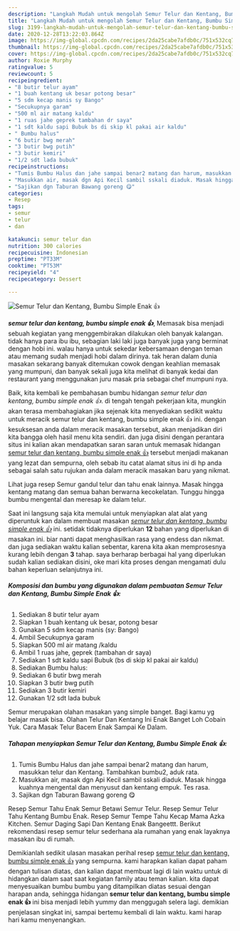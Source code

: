 ```yaml
---
description: "Langkah Mudah untuk mengolah Semur Telur dan Kentang, Bumbu Simple Enak 👍 yang Sempurna"
title: "Langkah Mudah untuk mengolah Semur Telur dan Kentang, Bumbu Simple Enak 👍 yang Sempurna"
slug: 3199-langkah-mudah-untuk-mengolah-semur-telur-dan-kentang-bumbu-simple-enak-yang-sempurna
date: 2020-12-28T13:22:03.864Z
image: https://img-global.cpcdn.com/recipes/2da25cabe7afdb0c/751x532cq70/semur-telur-dan-kentang-bumbu-simple-enak-👍-foto-resep-utama.jpg
thumbnail: https://img-global.cpcdn.com/recipes/2da25cabe7afdb0c/751x532cq70/semur-telur-dan-kentang-bumbu-simple-enak-👍-foto-resep-utama.jpg
cover: https://img-global.cpcdn.com/recipes/2da25cabe7afdb0c/751x532cq70/semur-telur-dan-kentang-bumbu-simple-enak-👍-foto-resep-utama.jpg
author: Roxie Murphy
ratingvalue: 5
reviewcount: 5
recipeingredient:
- "8 butir telur ayam"
- "1 buah kentang uk besar potong besar"
- "5 sdm kecap manis sy Bango"
- "Secukupnya garam"
- "500 ml air matang kaldu"
- "1 ruas jahe geprek tambahan dr saya"
- "1 sdt kaldu sapi Bubuk bs di skip kl pakai air kaldu"
- " Bumbu halus"
- "6 butir bwg merah"
- "3 butir bwg putih"
- "3 butir kemiri"
- "1/2 sdt lada bubuk"
recipeinstructions:
- "Tumis Bumbu Halus dan jahe sampai benar2 matang dan harum, masukkan telur dan Kentang. Tambahkan bumbu2, aduk rata."
- "Masukkan air, masak dgn Api Kecil sambil sskali diaduk. Masak hingga kuahnya mengental dan menyusut dan kentang empuk. Tes rasa."
- "Sajikan dgn Taburan Bawang goreng 😋"
categories:
- Resep
tags:
- semur
- telur
- dan

katakunci: semur telur dan 
nutrition: 300 calories
recipecuisine: Indonesian
preptime: "PT33M"
cooktime: "PT53M"
recipeyield: "4"
recipecategory: Dessert

---
```



![Semur Telur dan Kentang, Bumbu Simple Enak 👍](https://img-global.cpcdn.com/recipes/2da25cabe7afdb0c/751x532cq70/semur-telur-dan-kentang-bumbu-simple-enak-👍-foto-resep-utama.jpg)

<b><i>semur telur dan kentang, bumbu simple enak 👍</i></b>, Memasak bisa menjadi sebuah kegiatan yang menggembirakan dilakukan oleh banyak kalangan. tidak hanya para ibu ibu, sebagian laki laki juga banyak juga yang berminat dengan hobi ini. walau hanya untuk sekedar kebersamaan dengan teman atau memang sudah menjadi hobi dalam dirinya. tak heran dalam dunia masakan sekarang banyak ditemukan cowok dengan keahlian memasak yang mumpuni, dan banyak sekali juga kita melihat di banyak kedai dan restaurant yang menggunakan juru masak pria sebagai chef mumpuni nya.

Baik, kita kembali ke pembahasan bumbu hidangan <i>semur telur dan kentang, bumbu simple enak 👍</i>. di tengah tengah pekerjaan kita, mungkin akan terasa membahagiakan jika sejenak kita menyediakan sedikit waktu untuk meracik semur telur dan kentang, bumbu simple enak 👍 ini. dengan kesuksesan anda dalam meracik masakan tersebut, akan menjadikan diri kita bangga oleh hasil menu kita sendiri. dan juga disini dengan perantara situs ini kalian akan mendapatkan saran saran untuk memasak hidangan <u>semur telur dan kentang, bumbu simple enak 👍</u> tersebut menjadi makanan yang lezat dan sempurna, oleh sebab itu catat alamat situs ini di hp anda sebagai salah satu rujukan anda dalam meracik masakan baru yang nikmat.

Lihat juga resep Semur gandul telur dan tahu enak lainnya. Masak hingga kentang matang dan semua bahan berwarna kecokelatan. Tunggu hingga bumbu mengental dan meresap ke dalam telur.


Saat ini langsung saja kita memulai untuk menyiapkan alat alat yang diperuntuk kan dalam membuat masakan <u><i>semur telur dan kentang, bumbu simple enak 👍</i></u> ini. setidak tidaknya diperlukan <b>12</b> bahan yang diperlukan di masakan ini. biar nanti dapat menghasilkan rasa yang endess dan nikmat. dan juga sediakan waktu kalian sebentar, karena kita akan memprosesnya kurang lebih dengan <b>3</b> tahap. saya berharap berbagai hal yang diperlukan sudah kalian sediakan disini, oke mari kita proses dengan mengamati dulu bahan keperluan selanjutnya ini.

<!--inarticleads1-->

##### Komposisi dan bumbu yang digunakan dalam pembuatan Semur Telur dan Kentang, Bumbu Simple Enak 👍:

1. Sediakan 8 butir telur ayam
1. Siapkan 1 buah kentang uk besar, potong besar
1. Gunakan 5 sdm kecap manis (sy: Bango)
1. Ambil Secukupnya garam
1. Siapkan 500 ml air matang /kaldu
1. Ambil 1 ruas jahe, geprek (tambahan dr saya)
1. Sediakan 1 sdt kaldu sapi Bubuk (bs di skip kl pakai air kaldu)
1. Sediakan  Bumbu halus:
1. Sediakan 6 butir bwg merah
1. Siapkan 3 butir bwg putih
1. Sediakan 3 butir kemiri
1. Gunakan 1/2 sdt lada bubuk


Semur merupakan olahan masakan yang simple banget. Bagi kamu yg belajar masak bisa. Olahan Telur Dan Kentang Ini Enak Banget Loh Cobain Yuk. Cara Masak Telur Bacem Enak Sampai Ke Dalam. 

<!--inarticleads2-->

##### Tahapan menyiapkan Semur Telur dan Kentang, Bumbu Simple Enak 👍:

1. Tumis Bumbu Halus dan jahe sampai benar2 matang dan harum, masukkan telur dan Kentang. Tambahkan bumbu2, aduk rata.
1. Masukkan air, masak dgn Api Kecil sambil sskali diaduk. Masak hingga kuahnya mengental dan menyusut dan kentang empuk. Tes rasa.
1. Sajikan dgn Taburan Bawang goreng 😋


Resep Semur Tahu Enak Semur Betawi Semur Telur. Resep Semur Telur Tahu Kentang Bumbu Enak. Resep Semur Tempe Tahu Kecap Mama Azka Kitchen. Semur Daging Sapi Dan Kentang Enak Bangeettt. Berikut rekomendasi resep semur telur sederhana ala rumahan yang enak layaknya masakan ibu di rumah. 

Demikianlah sedikit ulasan masakan perihal resep <u>semur telur dan kentang, bumbu simple enak 👍</u> yang sempurna. kami harapkan kalian dapat paham dengan tulisan diatas, dan kalian dapat membuat lagi di lain waktu untuk di hidangkan dalam saat saat kegiatan family atau teman kalian. kita dapat menyesuaikan bumbu bumbu yang ditampilkan diatas sesuai dengan harapan anda, sehingga hidangan <b>semur telur dan kentang, bumbu simple enak 👍</b> ini bisa menjadi lebih yummy dan menggugah selera lagi. demikian penjelasan singkat ini, sampai bertemu kembali di lain waktu. kami harap hari kamu menyenangkan.
